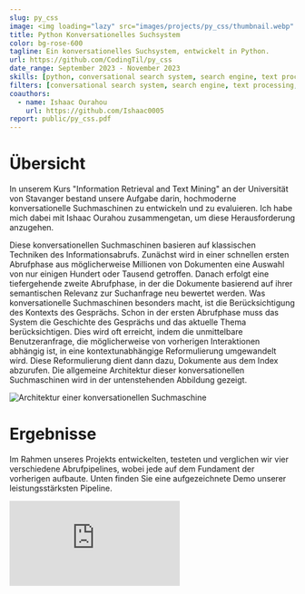 ```yaml
---
slug: py_css
image: <img loading="lazy" src="images/projects/py_css/thumbnail.webp" alt="Ein in Python entwickeltes konversationelles Suchsystem."/>
title: Python Konversationelles Suchsystem
color: bg-rose-600
tagline: Ein konversationelles Suchsystem, entwickelt in Python.
url: https://github.com/CodingTil/py_css
date_range: September 2023 - November 2023
skills: [python, conversational search system, search engine, text processing, information retrieval, git]
filters: [conversational search system, search engine, text processing, information retrieval, git]
coauthors:
  - name: Ishaac Ourahou
    url: https://github.com/Ishaac0005
report: public/py_css.pdf
---
```

# Übersicht
In unserem Kurs "Information Retrieval and Text Mining" an der Universität von Stavanger bestand unsere Aufgabe darin, hochmoderne konversationelle Suchmaschinen zu entwickeln und zu evaluieren. Ich habe mich dabei mit Ishaac Ourahou zusammengetan, um diese Herausforderung anzugehen.

Diese konversationellen Suchmaschinen basieren auf klassischen Techniken des Informationsabrufs. Zunächst wird in einer schnellen ersten Abrufphase aus möglicherweise Millionen von Dokumenten eine Auswahl von nur einigen Hundert oder Tausend getroffen. Danach erfolgt eine tiefergehende zweite Abrufphase, in der die Dokumente basierend auf ihrer semantischen Relevanz zur Suchanfrage neu bewertet werden. Was konversationelle Suchmaschinen besonders macht, ist die Berücksichtigung des Kontexts des Gesprächs. Schon in der ersten Abrufphase muss das System die Geschichte des Gesprächs und das aktuelle Thema berücksichtigen. Dies wird oft erreicht, indem die unmittelbare Benutzeranfrage, die möglicherweise von vorherigen Interaktionen abhängig ist, in eine kontextunabhängige Reformulierung umgewandelt wird. Diese Reformulierung dient dann dazu, Dokumente aus dem Index abzurufen. Die allgemeine Architektur dieser konversationellen Suchmaschinen wird in der untenstehenden Abbildung gezeigt.

<img loading="lazy" src="images/projects/py_css/pipeline.webp" alt="Architektur einer konversationellen Suchmaschine"/>

# Ergebnisse
Im Rahmen unseres Projekts entwickelten, testeten und verglichen wir vier verschiedene Abrufpipelines, wobei jede auf dem Fundament der vorherigen aufbaute. Unten finden Sie eine aufgezeichnete Demo unserer leistungsstärksten Pipeline.

<iframe src="https://www.youtube-nocookie.com/embed/p07z49_JPu8?si=UaSQrPgKCSoNevK6" title="YouTube video player" frameborder="0" allow="accelerometer; autoplay; clipboard-write; encrypted-media; gyroscope; picture-in-picture; web-share" allowfullscreen></iframe>